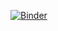 [![Binder](https://mybinder.org/badge_logo.svg)](https://mybinder.org/v2/gh/chrstnbwnkl/metro_areas/HEAD)
